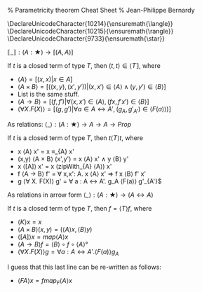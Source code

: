 % Parametricity theorem Cheat Sheet
% Jean-Philippe Bernardy

\DeclareUnicodeCharacter{10214}{\ensuremath{\langle}} 
\DeclareUnicodeCharacter{10215}{\ensuremath{\rangle}} 
\DeclareUnicodeCharacter{9733}{\ensuremath{\star}} 

$⟦\_⟧ : (A : ★) → [(A,A)]$


If $t$ is a closed term of type $T$, then $(t,t) ∈ ⟨T⟧$, where


  * $⟨A⟩ = [(x,x) | x ∈ A]$
  * $⟨A × B⟩ = [((x,y),(x',y')) | (x,x') ∈ ⟨A⟩ ∧ (y,y') ∈ ⟨B⟩]$
  * List is the same stuff.
  * $⟨A → B⟩ = [(f,f') | ∀ (x,x') ∈ ⟨A⟩, (f x, f' x') ∈ ⟨B⟩]$
  * $⟨∀ X. F(X)⟩ = [(g,g') | ∀ a ∈ A ↔ A', (g_A,g'_{A'}) ∈ ⟨F(a)⟩)]$



As relations:  $⟨\_⟩ : (A : ★) → A → A → Prop$

If $t$ is a closed term of type $T$, then $t ⟨T⟩ t$, where

* x ⟨A⟩ x' = x ≡_{A} x'
* (x,y) ⟨A × B⟩ (x',y') = x ⟨A⟩ x' ∧ y ⟨B⟩ y'
* x ⟨[A]⟩ x' = x (zipWith_{A} ⟨A⟩) x'
* f ⟨A → B⟩ f' = ∀ x,x': A. x ⟨A⟩ x' ⇒ f x ⟨B⟩ f' x'
* g ⟨∀ X. F(X)⟩ g' = ∀ a : A ↔ A'. g_A ⟨F(a)⟩ g'_{A'}$
  

As relations in arrow form $⟨\_⟩ : (A : ★) → (A ↔ A)$

If $t$ is a closed term of type $T$, then $f = ⟨T⟩ f$, where

* $⟨K⟩ x = x$
* $⟨A × B⟩ (x,y) = (⟨A⟩ x, ⟨B⟩ y)$
* $⟨[A]⟩ x = map ⟨A⟩ x$
* $⟨A → B⟩ f =  ⟨B⟩ ∘ f ∘ ⟨A⟩°$
* $⟨∀ X. F(X)⟩ g = ∀ a : A ↔ A'. ⟨F(a)⟩ g_{A}$

I guess that this last line can be re-written as follows:

* $⟨F A⟩ x = fmap_{F} ⟨A⟩ x$






